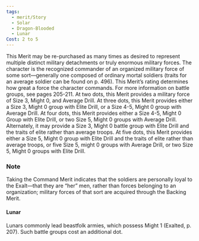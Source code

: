 ```yaml
---
tags:
  - merit/Story
  - Solar
  - Dragon-Blooded
  - Lunar
Cost: 2 to 5
---
```

This Merit may be re-purchased as many times as desired to represent multiple distinct military detachments or truly enormous military forces.
The character is the recognized commander of an organized military force of some sort—generally one composed of ordinary mortal soldiers (traits for an average soldier can be found on p. 496). This Merit’s rating determines how great a force the character commands. For more information on battle groups, see pages 205-211. At two dots, this Merit provides a military force of Size 3, Might 0, and Average Drill.
At three dots, this Merit provides either a Size 3, Might 0 group with Elite Drill, or a Size 4-5, Might 0 group with Average Drill.
At four dots, this Merit provides either a Size 4-5, Might 0 Group with Elite Drill, or two Size 5, Might 0 groups with Average Drill. Alternately, it may provide a Size 3, Might 0 battle group with Elite Drill and the traits of elite rather than average troops.
At five dots, this Merit provides either a Size 5, Might 0 group with Elite Drill and the traits of elite rather than average troops, or five Size 5, might 0 groups with Average Drill, or two Size 5, Might 0 groups with Elite Drill.
### Note
Taking the Command Merit indicates that the soldiers are personally loyal to the Exalt—that they are “her” men, rather than forces belonging to an organization; military forces of that sort are acquired through the Backing Merit.

#### Lunar
Lunars commonly lead beastfolk armies, which possess Might 1 (Exalted, p. 207). Such battle groups cost an additional dot.